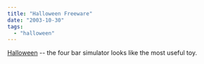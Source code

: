 ```yaml
---
title: "Halloween Freeware"
date: "2003-10-30"
tags: 
  - "halloween"
---
```


[Halloween](http://www.boopack.com/software.html "Halloween") -- the four bar simulator looks like the most useful toy.
